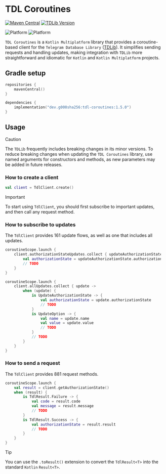 # TDL Coroutines

[![Maven Central](https://img.shields.io/maven-central/v/dev.g000sha256/tdl-coroutines?label=Maven%20Central&labelColor=171C35&color=E38E33)](https://central.sonatype.com/artifact/dev.g000sha256/tdl-coroutines)
[![TDLib Version](https://img.shields.io/badge/TDLib-v1.8.52-blue?labelColor=19212A&color=53A5E3)](https://github.com/tdlib/td/tree/bc32c4b20a92df817c45d8af675a7a9572b739bc)

![Platform](https://img.shields.io/static/v1?label=Platform&labelColor=black&message=Android&color=green)
![Platform](https://img.shields.io/static/v1?label=Platform&labelColor=black&message=JVM&color=orange)

`TDL Coroutines` is a `Kotlin Multiplatform` library that provides a coroutine-based client for the
`Telegram Database Library` ([TDLib](https://github.com/tdlib/td)). It simplifies sending requests and handling updates, making
integration with `TDLib` more straightforward and idiomatic for `Kotlin` and `Kotlin Multiplatform` projects.

## Gradle setup

```kotlin
repositories {
    mavenCentral()
}
```

```kotlin
dependencies {
    implementation("dev.g000sha256:tdl-coroutines:1.5.0")
}
```

## Usage

> [!CAUTION]
> The `TDLib` frequently includes breaking changes in its minor versions.
> To reduce breaking changes when updating the `TDL Coroutines` library,
> use named arguments for constructors and methods, as new parameters may be added in future releases.

### How to create a client

```kotlin
val client = TdlClient.create()
```

> [!IMPORTANT]
> To start using `TdlClient`, you should first subscribe to important updates, and then call any request method.

### How to subscribe to updates

The `TdlClient` provides 161 update flows, as well as one that includes all updates.

```kotlin
coroutineScope.launch {
    client.authorizationStateUpdates.collect { updateAuthorizationState ->
        val authorizationState = updateAuthorizationState.authorizationState
        // TODO
    }
}
```

```kotlin
coroutineScope.launch {
    client.allUpdates.collect { update ->
        when (update) {
            is UpdateAuthorizationState -> {
                val authorizationState = update.authorizationState
                // TODO
            }
            is UpdateOption -> {
                val name = update.name
                val value = update.value
                // TODO
            }
            // TODO
        }
    }
}
```

### How to send a request

The `TdlClient` provides 881 request methods.

```kotlin
coroutineScope.launch {
    val result = client.getAuthorizationState()
    when (result) {
        is TdlResult.Failure -> {
            val code = result.code
            val message = result.message
            // TODO
        }
        is TdlResult.Success -> {
            val authorizationState = result.result
            // TODO
        }
    }
}
```

> [!TIP]
> You can use the `.toResult()` extension to convert the `TdlResult<T>` into the standard `Kotlin` `Result<T>`.
